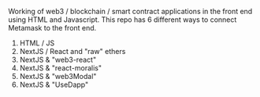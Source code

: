 Working of web3 / blockchain / smart contract applications  in the front end using HTML and Javascript. This repo has 6 different ways to connect Metamask to the front end. 


1. HTML / JS
2. NextJS / React and "raw" ethers
3. NextJS & "web3-react"
4. NextJS & "react-moralis"
5. NextJS & "web3Modal"
6. NextJS & "UseDapp"